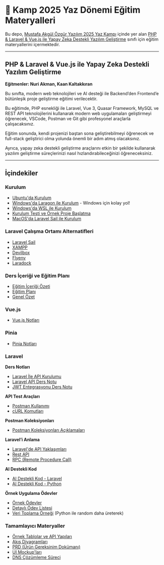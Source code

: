 # 🚀 Kamp 2025 Yaz Dönemi Eğitim Materyalleri

Bu depo, [Mustafa Akgül Özgür Yazılım 2025 Yaz Kampı](https://kamp.linux.org.tr/2025-yaz/) içinde yer alan [PHP & Laravel & Vue.js ile Yapay Zeka Destekli Yazılım Geliştirme](https://kamp.linux.org.tr/2025-yaz/kurslar/php-laravel-vue-js-ile-yapay-zeka-destekli-yazilim-gelistirme/) sınıfı için eğitim materyallerini içermektedir.

---

## PHP & Laravel & Vue.js ile Yapay Zeka Destekli Yazılım Geliştirme

**Eğitmenler: Nuri Akman, Kaan Kaltakkıran**

Bu sınıfta, modern web teknolojileri ve AI desteği ile Backend’den Frontend’e bütünleşik proje geliştirme eğitimi verilecektir.

Bu eğitimde, PHP esnekliği ile Laravel, Vue 3, Quasar Framework, MySQL ve REST API teknolojilerini kullanarak modern web uygulamaları geliştirmeyi öğrenecek, VSCode, Postman ve Git gibi profesyonel araçlarla çalışacaksınız.

Eğitim sonunda, kendi projenizi baştan sona geliştirebilmeyi öğrenecek ve full-stack geliştirici olma yolunda önemli bir adım atmış olacaksınız.

Ayrıca, yapay zeka destekli geliştirme araçlarını etkin bir şekilde kullanarak yazılım geliştirme süreçlerinizi nasıl hızlandırabileceğinizi öğreneceksiniz.

---

## İçindekiler

### Kurulum

- [Ubuntu'da Kurulum](./kurulum/kurulum.md)
- [Windows'da Laragon ile Kurulum](./kurulum/kurulum-laragon.md) - Windows için kolay yol!
- [Windows'da WSL ile Kurulum](./kurulum/kurulum-windows-wsl.md)
- [Kurulum Testi ve Örnek Proje Başlatma](./kurulum/kurulum-test.md)
- [MacOS'da Laravel Sail ile Kurulum](./kurulum/kurulum-macos-laravel-sail.md)

### Laravel Çalışma Ortamı Alternatifleri

- [Laravel Sail](https://github.com/laravel/sail)
- [XAMPP](https://www.apachefriends.org/)
- [Devilbox](http://devilbox.org/)
- [Flyenv](https://flyenv.com/)
- [Laradock](https://laradock.io/)

### Ders İçeriği ve Eğitim Planı

- [Eğitim İçeriği Özeti](./plan/ders-icerigi.md)
- [Eğitim Planı](./plan/README.md)
- [Genel Özet](./plan/genel-ozet.md)

### Vue.js

- [Vue.js Notları](./vuejs/README.md)

### Pinia

- [Pinia Notları](./pinia/README.md)

### Laravel

**Ders Notları**

- [Laravel İle API Kurulumu](./laravel-API-notlar/KURULUM.md)
- [Laravel API Ders Notu](./laravel-API-notlar/DERS-NOTU.md)
- [JWT Entegrasyonu Ders Notu](./laravel-API-notlar/DERS-NOTU-JWT.md)

**API Test Araçları**

- [Postman Kullanımı](./laravel-API-notlar/POSTMAN.md)
- [cURL Komutları](./laravel-API-notlar/CURL.md)

**Postman Koleksiyonları**

- [Postman Koleksiyonları Açıklamaları](./laravel-API-notlar/collection-aciklamalar.md)

**Laravel’i Anlama**

- [Laravel'de API Yaklaşımları](./Fikirler/laravel-api-yaklasimlari.md)
- [Rest API](./Fikirler/neden-rest-api.md)
- [RPC (Remote Procedure Call)](./Fikirler/rpc-notu.md)

**AI Destekli Kod**

- [AI Destekli Kod - Laravel](./ai-destekli-kod-ornegi/laravel/ai-basit-api.md)
- [AI Destekli Kod - Python](./ai-destekli-kod-ornegi/py/ai-kullanim-ornegi.md)

**Örnek Uygulama Ödevler**

- [Örnek Ödevler](./ORNEK-PROJELER/README.md)
- [Detaylı Ödev Listesi](./ORNEK-PROJELER/PROJE-OZETI.md)
- [Veri Toplama Örneği](./laravel-API-notlar/api-random-data-cagrisi.md) (Python ile random daha üreterek)

### Tamamlayıcı Materyaller

- [Örnek Tablolar ve API Yapıları](./ders-notu-ornekleri/ornek-tablolar-api.md)
- [Akış Diyagramları](./ders-notu-ornekleri/ornek-akis-diagramlari.md)
- [PRD (Ürün Gereksinim Dokümanı)](./ders-notu-ornekleri/ornek-prd.md)
- [UI Mockup'ları](./ders-notu-ornekleri/ornek-ui-mockup.md)
- [DNS Çözümleme Süreci](./Fikirler/dns-cozumleme.md)
